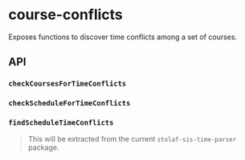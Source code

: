 # course-conflicts

Exposes functions to discover time conflicts among a set of courses.

## API

### `checkCoursesForTimeConflicts`
### `checkScheduleForTimeConflicts`
### `findScheduleTimeConflicts`

> This will be extracted from the current `stolaf-sis-time-parser` package.
